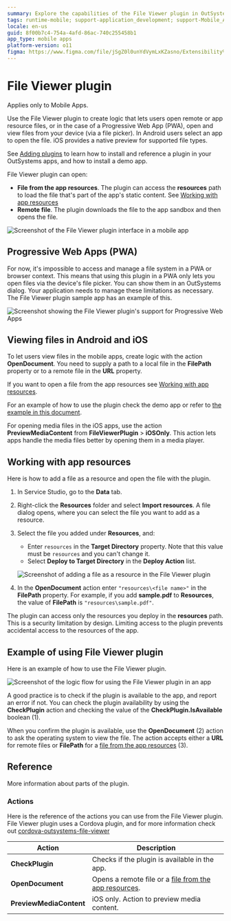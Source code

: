 ```yaml
---
summary: Explore the capabilities of the File Viewer plugin in OutSystems 11 (O11) for opening and managing files in mobile and Progressive Web Apps.
tags: runtime-mobile; support-application_development; support-Mobile_Apps;
locale: en-us
guid: 8f00b7c4-754a-4afd-86ac-740c255458b1
app_type: mobile apps
platform-version: o11
figma: https://www.figma.com/file/jSgZ0l0unYdVymLxKZasno/Extensibility%20and%20Integration?node-id=1075:5150
---
```


# File Viewer plugin

<div class="info" markdown="1">

Applies only to Mobile Apps.

</div>

Use the File Viewer plugin to create logic that lets users open remote or app resource files, or in the case of a Progressive Web App (PWA), open and view files from your device (via a file picker). In Android users select an app to open the file. iOS provides a native preview for supported file types.


<div class="info" markdown="1">

See [Adding plugins](../intro.md#adding-plugins) to learn how to install and reference a plugin in your OutSystems apps, and how to install a demo app.

</div>

File Viewer plugin can open:

* **File from the app resources**. The plugin can access the **resources** path to load the file that's part of the app's static content. See [Working with app resources](#working-with-app-resources)
* **Remote file**. The plugin downloads the file to the app sandbox and then opens the file.

![Screenshot of the File Viewer plugin interface in a mobile app](images/file-viewer-preview-ss.png "File Viewer Plugin Preview")

## Progressive Web Apps (PWA)

For now, it's impossible to access and manage a file system in a PWA or browser context. This means that using this plugin in a PWA only lets you open files via the device's file picker. You can show them in an OutSystems dialog. Your application needs to manage these limitations as necessary. The File Viewer plugin sample app has an example of this.

![Screenshot showing the File Viewer plugin's support for Progressive Web Apps](images/file-viewer-pwa-ss.png "File Viewer PWA Support")

## Viewing files in Android and iOS

To let users view files in the mobile apps, create logic with the action **OpenDocument**. You need to supply a path to a local file in the **FilePath** property or to a remote file in the **URL** property.

If you want to open a file from the app resources see [Working with app resources](#working-with-app-resources).

For an example of how to use the plugin check the demo app or refer to [the example in this document](#example-of-using-file-viewer-plugin).

<div class="info" markdown="1">

For opening media files in the iOS apps, use the action **PreviewMediaContent** from **FileViewerPlugin** > **iOSOnly**. This action lets apps handle the media files better by opening them in a media player.

</div>

## Working with app resources

Here is how to add a file as a resource and open the file with the plugin.

1. In Service Studio, go to the **Data** tab.

1. Right-click the **Resources** folder and select **Import resources**. A file dialog opens, where you can select the file you want to add as a resource.

1. Select the file you added under **Resources**, and:

    * Enter `resources` in the **Target Directory** property. Note that this value must be `resources` and you can't change it.
    * Select **Deploy to Target Directory** in the **Deploy Action** list.

    ![Screenshot of adding a file as a resource in the File Viewer plugin](images/resources-file-viewer-ss.png "Adding Resources in File Viewer Plugin")

1. In the **OpenDocument** action enter `"resources\<file name>"` in the **FilePath** property. For example, if you add **sample.pdf** to **Resources**, the value of  **FilePath** is `"resources\sample.pdf"`.


<div class="info" markdown="1">

The plugin can access only the resources you deploy in the **resources** path. This is a security limitation by design. Limiting access to the plugin prevents accidental access to the resources of the app.

</div>

## Example of using File Viewer plugin

Here is an example of how to use the File Viewer plugin.

![Screenshot of the logic flow for using the File Viewer plugin in an app](images/logic-file-viewer-ss.png "Logic for File Viewer Plugin")

A good practice is to check if the plugin is available to the app, and report an error if not. You can check the plugin availability by using the **CheckPlugin** action and checking the value of the **CheckPlugin.IsAvailable** boolean (1).

When you confirm the plugin is available, use the **OpenDocument** (2) action to ask the operating system to view the file. The action accepts either a **URL** for remote files or **FilePath** for a [file from the app resources](#working-with-app-resources) (3).

## Reference

More information about parts of the plugin.

### Actions

Here is the reference of the actions you can use from the File Viewer plugin. File Viewer plugin uses a Cordova plugin, and for more information check out [cordova-outsystems-file-viewer](https://github.com/OutSystems/cordova-outsystems-fileviewer)

| Action                  | Description                                                                          |
| ----------------------- | ------------------------------------------------------------------------------------ |
| **CheckPlugin**         | Checks if the plugin is available in the app.                                        |
| **OpenDocument**        | Opens a remote file or a [file from the app resources](#working-with-app-resources). |
| **PreviewMediaContent** | iOS only. Action to preview media content.                                           |
